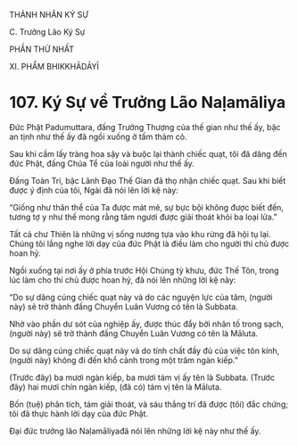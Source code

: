 THÁNH NHÂN KÝ SỰ

C. Trưởng Lão Ký Sự

PHẦN THỨ NHẤT

XI. PHẨM BHIKKHĀDĀYĪ

# 107. Ký Sự về Trưởng Lão Naḷamāliya

Đức Phật Padumuttara, đấng Trưởng Thượng của thế gian như thế ấy, bậc an tịnh như thế ấy đã ngồi xuống ở tấm thảm cỏ.

Sau khi cầm lấy tràng hoa sậy và buộc lại thành chiếc quạt, tôi đã dâng đến đức Phật, đấng Chúa Tể của loài người như thế ấy.

Đấng Toàn Tri, bậc Lãnh Đạo Thế Gian đã thọ nhận chiếc quạt. Sau khi biết được ý định của tôi, Ngài đã nói lên lời kệ này:

“Giống như thân thể của Ta được mát mẻ, sự bực bội không được biết đến, tương tợ y như thế mong rằng tâm ngươi được giải thoát khỏi ba loại lửa.”

Tất cả chư Thiên là những vị sống nương tựa vào khu rừng đã hội tụ lại. Chúng tôi lắng nghe lời dạy của đức Phật là điều làm cho người thí chủ được hoan hỷ.

Ngồi xuống tại nơi ấy ở phía trước Hội Chúng tỳ khưu, đức Thế Tôn, trong lúc làm cho thí chủ được hoan hỷ, đã nói lên những lời kệ này:

“Do sự dâng cúng chiếc quạt này và do các nguyện lực của tâm, (người này) sẽ trở thành đấng Chuyển Luân Vương có tên là Subbata.

Nhờ vào phần dư sót của nghiệp ấy, được thúc đẩy bởi nhân tố trong sạch, (người này) sẽ trở thành đấng Chuyển Luân Vương có tên là Māluta.

Do sự dâng cúng chiếc quạt này và do tính chất đầy đủ của việc tôn kính, (người này) không đi đến khổ cảnh trong một trăm ngàn kiếp.”

(Trước đây) ba mươi ngàn kiếp, ba mươi tám vị ấy tên là Subbata. (Trước đây) hai mươi chín ngàn kiếp, (đã có) tám vị tên là Māluta.

Bốn (tuệ) phân tích, tám giải thoát, và sáu thắng trí đã được (tôi) đắc chứng; tôi đã thực hành lời dạy của đức Phật.

Đại đức trưởng lão Naḷamāliyađã nói lên những lời kệ này như thế ấy.
